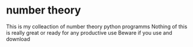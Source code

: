 # number theory

This is my colleaction of number theory python programms
Nothing of this is really great or ready for any productive use
Beware if you use and download
